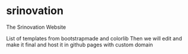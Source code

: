 # srinovation
The Srinovation Website 

List of templates from bootstrapmade and colorlib
Then we will edit and make it final and host it in github pages with custom domain
